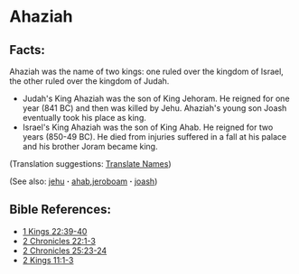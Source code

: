 # Ahaziah #

## Facts: ##

Ahaziah was the name of two kings: one ruled over the kingdom of Israel, the other ruled over the kingdom of Judah.

* Judah's King Ahaziah was the son of King Jehoram. He reigned for one year (841 BC) and then was killed by Jehu. Ahaziah's young son Joash eventually took his place as king.
* Israel's King Ahaziah was the son of King Ahab. He reigned for two years (850-49 BC). He died from injuries suffered in a fall at his palace and his brother Joram became king.

(Translation suggestions: [Translate Names](https://git.door43.org/Door43/en-ta-translate-vol1/src/master/content/translate_names.md))

(See also: [jehu](../other/jehu.md) **·** [ahab](../other/ahab.md),[jeroboam](../other/jeroboam.md) **·** [joash](../other/joash.md))

## Bible References: ##

* [1 Kings 22:39-40](https://door43.org/en/bible/notes/1ki/22/39)
* [2 Chronicles 22:1-3](https://door43.org/en/bible/notes/2ch/22/01)
* [2 Chronicles 25:23-24](https://door43.org/en/bible/notes/2ch/25/23)
* [2 Kings 11:1-3](https://door43.org/en/bible/notes/2ki/11/01)


